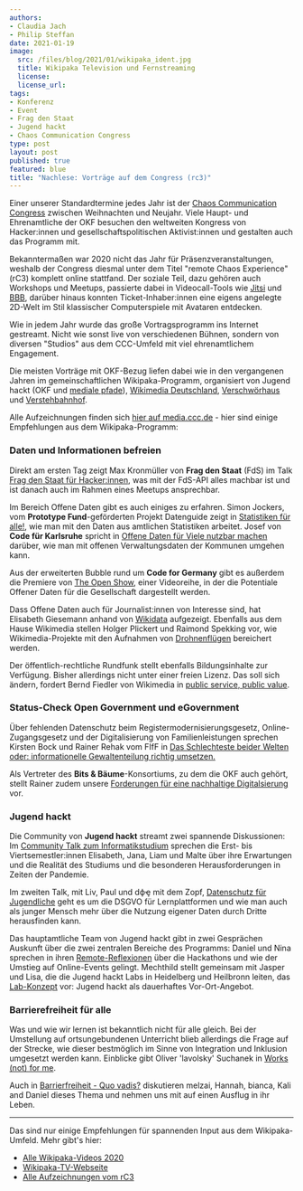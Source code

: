 ```yaml
---
authors:
- Claudia Jach
- Philip Steffan
date: 2021-01-19
image:
  src: /files/blog/2021/01/wikipaka_ident.jpg
  title: Wikipaka Television und Fernstreaming
  license:
  license_url:
tags:
- Konferenz
- Event
- Frag den Staat
- Jugend hackt
- Chaos Communication Congress
type: post
layout: post
published: true
featured: blue
title: "Nachlese: Vorträge auf dem Congress (rc3)"
---
```


Einer unserer Standardtermine jedes Jahr ist der [Chaos Communication Congress](https://events.ccc.de/) zwischen Weihnachten und Neujahr. Viele Haupt- und Ehrenamtliche der OKF besuchen den weltweiten Kongress von Hacker:innen und gesellschaftspolitischen Aktivist:innen und gestalten auch das Programm mit.

Bekanntermaßen war 2020 nicht das Jahr für Präsenzveranstaltungen, weshalb der Congress diesmal unter dem Titel "remote Chaos Experience" (rC3) komplett online stattfand. Der soziale Teil, dazu gehören auch Workshops und Meetups, passierte dabei in Videocall-Tools wie [Jitsi](https://jitsi.org/) und [BBB](https://bigbluebutton.org/teachers/), darüber hinaus konnten Ticket-Inhaber:innen eine eigens angelegte 2D-Welt im Stil klassischer Computerspiele mit Avataren entdecken.

Wie in jedem Jahr wurde das große Vortragsprogramm ins Internet gestreamt. Nicht wie sonst live von verschiedenen Bühnen, sondern von diversen "Studios" aus dem CCC-Umfeld mit viel ehrenamtlichem Engagement.

Die meisten Vorträge mit OKF-Bezug liefen dabei wie in den vergangenen Jahren im gemeinschaftlichen Wikipaka-Programm, organisiert von Jugend hackt (OKF und [mediale pfade](https://medialepfade.org/)), [Wikimedia Deutschland](https://www.wikimedia.de/), [Verschwörhaus](https://verschwoerhaus.de/) und [Verstehbahnhof](https://verstehbahnhof.de/).

Alle Aufzeichnungen finden sich [hier auf media.ccc.de](https://media.ccc.de/c/rc3/WikiPaka) - hier sind einige Empfehlungen aus dem Wikipaka-Programm:

### Daten und Informationen befreien

Direkt am ersten Tag zeigt Max Kronmüller von **Frag den Staat** (FdS) im Talk [Frag den Staat für Hacker:innen](https://media.ccc.de/v/rc3-90559-fragdenstaat_fuer_hacker), was mit der FdS-API alles machbar ist und ist danach auch im Rahmen eines Meetups ansprechbar.

Im Bereich Offene Daten gibt es auch einiges zu erfahren. Simon Jockers, vom **Prototype Fund**-geförderten Projekt Datenguide zeigt in [Statistiken für alle!](https://media.ccc.de/v/rc3-2020-158-datenguide-statistiken-fr-alle-), wie man mit den Daten aus amtlichen Statistiken arbeitet. Josef von **Code für Karlsruhe** spricht in [Offene Daten für Viele nutzbar machen ](https://media.ccc.de/v/rc3-2020-157-offene-daten-fr-viele-nutzbar-machen) darüber, wie man mit offenen Verwaltungsdaten der Kommunen umgehen kann.

Aus der erweiterten Bubble rund um **Code for Germany** gibt es außerdem die Premiere von [The Open Show](https://media.ccc.de/v/rc3-46314-the_open_show_grosse_premiere), einer Videoreihe, in der die Potentiale Offener Daten für die Gesellschaft dargestellt werden.

Dass Offene Daten auch für Journalist:innen von Interesse sind, hat Elisabeth Giesemann anhand von [Wikidata](https://media.ccc.de/v/rc3-985812-wikidata_for_data_journalists) aufgezeigt. Ebenfalls aus dem Hause Wikimedia stellen Holger Plickert und Raimond Spekking vor, wie Wikimedia-Projekte mit den Aufnahmen von [Drohnenflügen](https://media.ccc.de/v/rc3-2020-142-drohnenfluege-fuer-die-wikimedia-projekte) bereichert werden.

Der öffentlich-rechtliche Rundfunk stellt ebenfalls Bildungsinhalte zur Verfügung. Bisher allerdings nicht unter einer freien Lizenz. Das soll sich ändern, fordert Bernd Fiedler von Wikimedia in [public service, public value](https://media.ccc.de/v/rc3-2020-140-public-service-public-value).

### Status-Check Open Government und eGovernment

Über fehlenden Datenschutz beim Registermodernisierungsgesetz, Online-Zugangsgesetz und der Digitalisierung von Familienleistungen sprechen Kirsten Bock und Rainer Rehak vom FIfF in [Das Schlechteste beider Welten oder: informationelle Gewaltenteilung richtig umsetzen.](https://media.ccc.de/v/rc3-2020-156-deutsches-egovernment-das-schlechteste-beider-welten-oder-informationelle-gewaltenteilung-richtig-umsetzen)

Als Vertreter des **Bits & Bäume**-Konsortiums, zu dem die OKF auch gehört, stellt Rainer zudem unsere [Forderungen für eine nachhaltige Digitalsierung](https://media.ccc.de/v/rc3-2020-160-current-news-of-bits-trees-bits-bume-) vor.

### Jugend hackt

Die Community von **Jugend hackt** streamt zwei spannende Diskussionen: Im [Community Talk zum Informatikstudium](https://media.ccc.de/v/rc3-282568-jugend_hackt_community_talk) sprechen die Erst- bis Viertsemestler:innen Elisabeth, Jana, Liam und Malte über ihre Erwartungen und die Realität des Studiums und die besonderen Herausforderungen in Zeiten der Pandemie.

Im zweiten Talk, mit Liv, Paul und dфҿ mit dem Zopf, [Datenschutz für Jugendliche](https://media.ccc.de/v/rc3-2020-150-jugend-hackt-community-talk-datenschutz-fr-jugendliche) geht es um die DSGVO für Lernplattformen und wie man auch als junger Mensch mehr über die Nutzung eigener Daten durch Dritte herausfinden kann.

Das hauptamtliche Team von Jugend hackt gibt in zwei Gesprächen Auskunft über die zwei zentralen Bereiche des Programms: Daniel und Nina sprechen in ihren [Remote-Reflexionen](https://media.ccc.de/v/rc3-467135-jugend_hackt_remote_reflexionen) über die Hackathons und wie der Umstieg auf Online-Events gelingt. Mechthild stellt gemeinsam mit Jasper und Lisa, die die Jugend hackt Labs in Heidelberg und Heilbronn leiten, das [Lab-Konzept](https://media.ccc.de/v/rc3-2020-153-jugend-hackt-labs) vor: Jugend hackt als dauerhaftes Vor-Ort-Angebot.

### Barrierefreiheit für alle

Was und wie wir lernen ist bekanntlich nicht für alle gleich. Bei der Umstellung auf ortsungebundenen Unterricht blieb allerdings die Frage auf der Strecke, wie dieser bestmöglich im Sinne von Integration und Inklusion umgesetzt werden kann. Einblicke gibt Oliver 'lavolsky' Suchanek in [Works (not) for me](https://media.ccc.de/v/rc3-2020-163-works-not-for-me).

Auch in [Barrierfreiheit - Quo vadis?](https://media.ccc.de/v/rc3-2020-164-barrierefreiheit-quo-vadis-) diskutieren melzai, Hannah, bianca, Kali and Daniel dieses Thema und nehmen uns mit auf einen Ausflug in ihr Leben.

---

Das sind nur einige Empfehlungen für spannenden Input aus dem Wikipaka-Umfeld. Mehr gibt's hier:

- [Alle Wikipaka-Videos 2020](https://media.ccc.de/c/rc3/WikiPaka)
- [Wikipaka-TV-Webseite](https://wikipaka.wtf/)
- [Alle Aufzeichnungen vom rC3](https://media.ccc.de/b/conferences/rc3)
